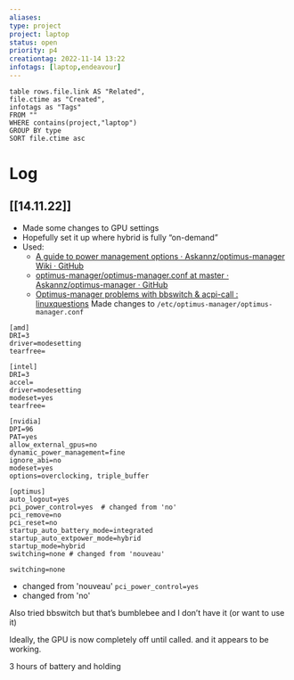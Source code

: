 ```yaml
---
aliases:
type: project
project: laptop
status: open
priority: p4
creationtag: 2022-11-14 13:22
infotags: [laptop,endeavour]
---
```


```dataview
table rows.file.link AS "Related",
file.ctime as "Created",
infotags as "Tags"
FROM ""
WHERE contains(project,"laptop")
GROUP BY type
SORT file.ctime asc 
```
# Log
## [[14.11.22]]
- Made some changes to GPU settings
- Hopefully set it up where hybrid is fully “on-demand”
- Used:
	- [A guide to power management options · Askannz/optimus-manager Wiki · GitHub](https://github.com/Askannz/optimus-manager/wiki/A-guide--to-power-management-options)
	- [optimus-manager/optimus-manager.conf at master · Askannz/optimus-manager · GitHub](https://github.com/Askannz/optimus-manager/blob/master/optimus-manager.conf)
	- [Optimus-manager problems with bbswitch & acpi-call : linuxquestions](https://www.reddit.com/r/linuxquestions/comments/solwv7/optimusmanager_problems_with_bbswitch_acpicall/)
Made changes to `/etc/optimus-manager/optimus-manager.conf`

```
[amd]  
DRI=3  
driver=modesetting  
tearfree=  
  
[intel]  
DRI=3  
accel=  
driver=modesetting  
modeset=yes  
tearfree=  
  
[nvidia]  
DPI=96  
PAT=yes  
allow_external_gpus=no  
dynamic_power_management=fine  
ignore_abi=no  
modeset=yes  
options=overclocking, triple_buffer  
  
[optimus]  
auto_logout=yes  
pci_power_control=yes  # changed from 'no'
pci_remove=no  
pci_reset=no  
startup_auto_battery_mode=integrated  
startup_auto_extpower_mode=hybrid  
startup_mode=hybrid  
switching=none # changed from 'nouveau'
```


`switching=none` 
- changed from 'nouveau'
`pci_power_control=yes`
- changed from 'no'

Also tried bbswitch but that’s bumblebee and I don’t have it (or want to use it)

Ideally, the GPU is now completely off until called. and it appears to be working.

3 hours of battery and holding
